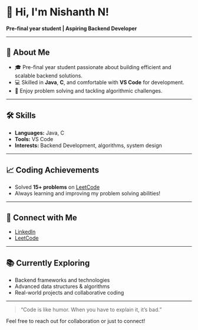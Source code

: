 # 👋 Hi, I'm Nishanth N!

**Pre-final year student | Aspiring Backend Developer**

---

## 🚀 About Me

- 🎓 Pre-final year student passionate about building efficient and scalable backend solutions.
- 💻 Skilled in **Java**, **C**, and comfortable with **VS Code** for development.
- 🧩 Enjoy problem solving and tackling algorithmic challenges.

---

## 🛠️ Skills

- **Languages:** Java, C
- **Tools:** VS Code
- **Interests:** Backend Development, algorithms, system design

---

## 📈 Coding Achievements

- Solved **15+ problems** on [LeetCode](https://leetcode.com/u/nishanth_works/)
- Always learning and improving my problem solving abilities!

---

## 🔗 Connect with Me

- [LinkedIn](https://www.linkedin.com/in/nishanth-n-13b035294/)
- [LeetCode](https://leetcode.com/u/nishanth_works/)

---

## 📚 Currently Exploring

- Backend frameworks and technologies
- Advanced data structures & algorithms
- Real-world projects and collaborative coding

---

> “Code is like humor. When you have to explain it, it’s bad.”  

Feel free to reach out for collaboration or just to connect!
